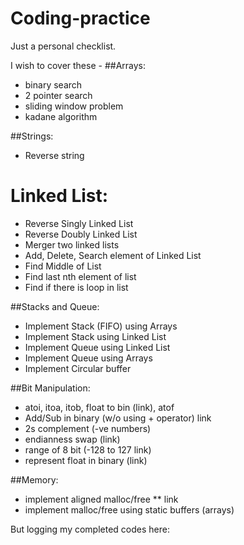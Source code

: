 # Coding-practice
Just a personal checklist.

I wish to cover these -
##Arrays:
- binary search
- 2 pointer search
- sliding window problem
- kadane algorithm

##Strings:
- Reverse string

# Linked List:
- Reverse Singly Linked List
- Reverse Doubly Linked List
- Merger two linked lists
- Add, Delete, Search element of Linked List
- Find Middle of List
- Find last nth element of list
- Find if there is loop in list

##Stacks and Queue:
- Implement Stack (FIFO) using Arrays
- Implement Stack using Linked List
- Implement Queue using Linked List
- Implement Queue using Arrays
- Implement Circular buffer

##Bit Manipulation:
- atoi, itoa, itob, float to bin (link), atof
- Add/Sub in binary (w/o using + operator) link
- 2s complement (-ve numbers)
- endianness swap (link)
- range of 8 bit (-128 to 127 link)
- represent float in binary (link)

##Memory:
- implement aligned malloc/free ** link
- implement malloc/free using static buffers (arrays)

But logging my completed codes here:
